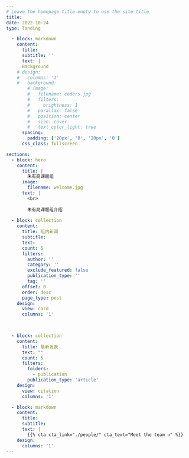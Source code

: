 ```yaml
---
# Leave the homepage title empty to use the site title
title:
date: 2022-10-24
type: landing

  - block: markdown
    content:
      title:
      subtitle: ''
      text: | 
      Background
    # design:
    #   columns: '1'
    #   background:
        # image: 
        #   filename: coders.jpg
        #   filters:
        #     brightness: 1
        #   parallax: false
        #   position: center
        #   size: cover
        #   text_color_light: true
      spacing:
        padding: ['20px', '0', '20px', '0']
      css_class: fullscreen

sections:
  - block: hero
    content:
      title: |
        朱有亮课题组
      image:
        filename: welcome.jpg
      text: |
        <br>
        
        朱有亮课题组介绍
  
  - block: collection
    content:
      title: 组内新闻
      subtitle:
      text:
      count: 5
      filters:
        author: ''
        category: ''
        exclude_featured: false
        publication_type: ''
        tag: ''
      offset: 0
      order: desc
      page_type: post
    design:
      view: card
      columns: '1'
  


  - block: collection
    content:
      title: 最新发表
      text: ""
      count: 5
      filters:
        folders:
          - publication
        publication_type: 'article'
    design:
      view: citation
      columns: '1'

  - block: markdown
    content:
      title:
      subtitle:
      text: |
        {{% cta cta_link="./people/" cta_text="Meet the team →" %}}
    design:
      columns: '1'
---
```


